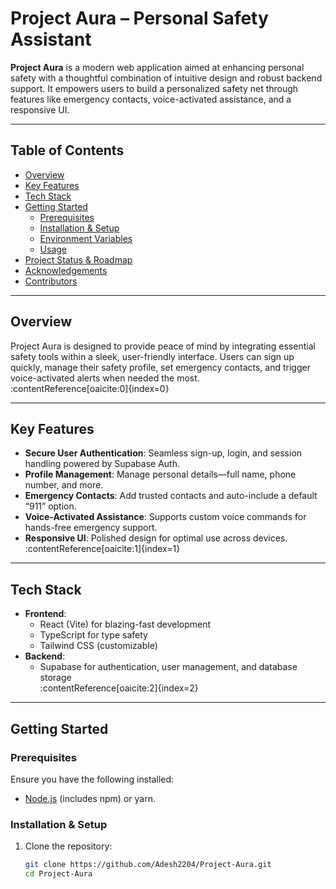# Project Aura – Personal Safety Assistant

**Project Aura** is a modern web application aimed at enhancing personal safety with a thoughtful combination of intuitive design and robust backend support. It empowers users to build a personalized safety net through features like emergency contacts, voice-activated assistance, and a responsive UI.

---

##  Table of Contents

- [Overview](#overview)  
- [Key Features](#key-features)  
- [Tech Stack](#tech-stack)  
- [Getting Started](#getting-started)  
  - [Prerequisites](#prerequisites)  
  - [Installation & Setup](#installation--setup)  
  - [Environment Variables](#environment-variables)  
  - [Usage](#usage)  
- [Project Status & Roadmap](#project-status--roadmap)  
- [Acknowledgements](#acknowledgements)  
- [Contributors](#contributors)

---

## Overview

Project Aura is designed to provide peace of mind by integrating essential safety tools within a sleek, user-friendly interface. Users can sign up quickly, manage their safety profile, set emergency contacts, and trigger voice-activated alerts when needed the most.  
:contentReference[oaicite:0]{index=0}

---

## Key Features

- **Secure User Authentication**: Seamless sign-up, login, and session handling powered by Supabase Auth.  
- **Profile Management**: Manage personal details—full name, phone number, and more.  
- **Emergency Contacts**: Add trusted contacts and auto-include a default “911” option.  
- **Voice-Activated Assistance**: Supports custom voice commands for hands-free emergency support.  
- **Responsive UI**: Polished design for optimal use across devices.  
:contentReference[oaicite:1]{index=1}

---

## Tech Stack

- **Frontend**:
  - React (Vite) for blazing-fast development
  - TypeScript for type safety
  - Tailwind CSS (customizable)  
- **Backend**:
  - Supabase for authentication, user management, and database storage  
:contentReference[oaicite:2]{index=2}

---

## Getting Started

### Prerequisites

Ensure you have the following installed:
- [Node.js](https://nodejs.org/) (includes npm) or yarn.

### Installation & Setup

1. Clone the repository:  
   ```bash
   git clone https://github.com/Adesh2204/Project-Aura.git
   cd Project-Aura
